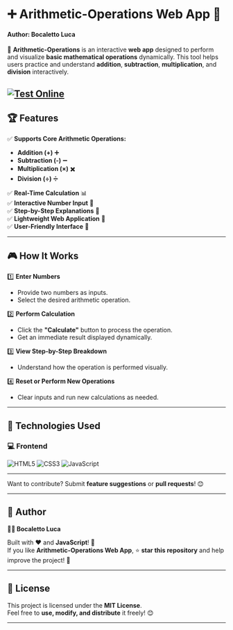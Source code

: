 # ➕ Arithmetic-Operations Web App 🧮  
#### Author: Bocaletto Luca

🚀 **Arithmetic-Operations** is an interactive **web app** designed to perform and visualize **basic mathematical operations** dynamically. This tool helps users practice and understand **addition**, **subtraction**, **multiplication**, and **division** interactively.  

[![Test Online](https://img.shields.io/badge/Test%20Online-Click%20Here-brightgreen?style=for-the-badge)](https://bocaletto-luca.github.io/Arithmetic-Operations/)
---

## 🏆 Features  

✅ **Supports Core Arithmetic Operations:**  
- **Addition (+)** ➕  
- **Subtraction (-)** ➖  
- **Multiplication (×)** ✖️  
- **Division (÷)** ➗  

✅ **Real-Time Calculation** 📊  
✅ **Interactive Number Input** 🔢  
✅ **Step-by-Step Explanations** 🧩  
✅ **Lightweight Web Application** 🚀  
✅ **User-Friendly Interface** 🎨  

---

## 🎮 How It Works  

1️⃣ **Enter Numbers**  
   - Provide two numbers as inputs.  
   - Select the desired arithmetic operation.  

2️⃣ **Perform Calculation**  
   - Click the **"Calculate"** button to process the operation.  
   - Get an immediate result displayed dynamically.  

3️⃣ **View Step-by-Step Breakdown**  
   - Understand how the operation is performed visually.  

4️⃣ **Reset or Perform New Operations**  
   - Clear inputs and run new calculations as needed.  

---

## 🔗 Technologies Used  

### 💻 **Frontend**  

![HTML5](https://img.shields.io/badge/HTML5-%23E34F26.svg?&style=flat&logo=html5&logoColor=white)
![CSS3](https://img.shields.io/badge/CSS3-%231572B6.svg?&style=flat&logo=css3&logoColor=white)
![JavaScript](https://img.shields.io/badge/JavaScript-%23F7DF1E.svg?&style=flat&logo=javascript&logoColor=black)

---

Want to contribute? Submit **feature suggestions** or **pull requests**! 😊  

---

## 📜 Author  

**👨‍💻 Bocaletto Luca**  

Built with ❤️ and **JavaScript**! 🧮  
If you like **Arithmetic-Operations Web App**, ⭐ **star this repository** and help improve the project! 🚀  

---

## 🔗 License  

This project is licensed under the **MIT License**.  
Feel free to **use, modify, and distribute** it freely! 😊  

---
